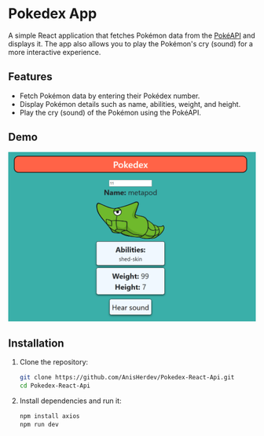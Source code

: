 # Pokedex App

A simple React application that fetches Pokémon data from the [PokéAPI](https://pokeapi.co/) and displays it. The app also allows you to play the Pokémon's cry (sound) for a more interactive experience.

## Features
- Fetch Pokémon data by entering their Pokédex number.
- Display Pokémon details such as name, abilities, weight, and height.
- Play the cry (sound) of the Pokémon using the PokéAPI.

## Demo
![Pokedex App Screenshot](screenshot_pokedex.png)

## Installation

1. Clone the repository:
   ```bash
   git clone https://github.com/AnisHerdev/Pokedex-React-Api.git
   cd Pokedex-React-Api
2. Install dependencies and run it:
   ```bash
   npm install axios
   npm run dev

